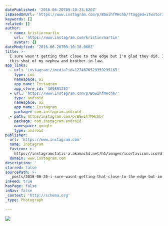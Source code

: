 ```yaml
---
datePublished: '2016-06-20T09:10:23.620Z'
isBasedOnUrl: 'https://www.instagram.com/p/BGwihfMHchb/?tagged=itwstories'
keywords: []
related: []
author:
  - name: kristinrmartin
    url: 'https://www.instagram.com/kristinrmartin'
    avatar: {}
dateModified: '2016-06-20T09:10:18.066Z'
title: >-
  I sure wasn't getting that close to the edge but I'm glad they did. I love
  this shot of my nephew and brother-in-law. 
app_links:
  - url: 'instagram://media?id=1274670529359235163'
    type: ios
    namespace: ai
    app_name: Instagram
    app_store_id: '389801252'
  - url: 'https://www.instagram.com/p/BGwihfMHchb/'
    type: android
    namespace: ai
    app_name: Instagram
    package: com.instagram.android
  - path: https/instagram.com/p/BGwihfMHchb/
    package: com.instagram.android
    namespace: google
    type: android
publisher:
  url: 'https://www.instagram.com'
  name: Instagram
  favicon: >-
    https://instagramstatic-a.akamaihd.net/h1/images/ico/favicon.ico/dfa85bb1fd63.ico
  domain: www.instagram.com
description: '   '
starred: false
sourcePath: >-
  _posts/2016-06-20-i-sure-wasnt-getting-that-close-to-the-edge-but-im-glad-th.md
inFeed: true
hasPage: false
inNav: false
_context: 'http://schema.org'
_type: Photograph

---
```

![   ](https://imgflo.herokuapp.com/graph/vahj1ThiexotieMo/5dbc7180a29d8d4367e62e4b880d33bc/noop.jpg?input=https%3A%2F%2Fscontent.cdninstagram.com%2Ft51.2885-15%2Fs480x480%2Fe35%2F13397686_261278807561276_132728127_n.jpg%3Fig_cache_key%3DMTI3NDY3MDUyOTM1OTIzNTE2Mw%253D%253D.2)